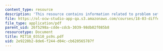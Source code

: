 ```yaml
---
content_type: resource
description: 'This resource contains information related to problem set 9. '
file: https://ol-ocw-studio-app-qa.s3.amazonaws.com/courses/18-03-differential-equations-spring-2010/2e9220b28de6f244d04ccb620565787f_MIT18_03S10_ps9s.pdf
file_type: application/pdf
parent_uid: 26f5298a-cdde-cdcb-3039-98db02f085b8
resourcetype: Document
title: MIT18_03S10_ps9s.pdf
uid: 2e9220b2-8de6-f244-d04c-cb620565787f
---
```

